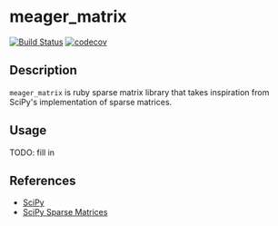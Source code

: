 # meager_matrix

[![Build Status](https://travis-ci.com/ECE421/meager_matrix.svg?branch=master)](https://travis-ci.com/ECE421/meager_matrix)
[![codecov](https://codecov.io/gh/ECE421/meager_matrix/branch/master/graph/badge.svg)](https://codecov.io/gh/ECE421/meager_matrix)

## Description
`meager_matrix` is ruby sparse matrix library that takes inspiration from
SciPy's implementation of sparse matrices.

## Usage
TODO: fill in

## References
* [SciPy](https://www.scipy.org/)
* [SciPy Sparse Matrices](https://docs.scipy.org/doc/scipy/reference/sparse.html)
